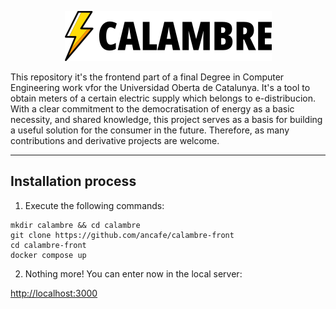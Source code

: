 <div style="text-align: center;">

![Logo](https://github.com/ancafe/calambre-front/blob/main/src/static/logo.png?raw=true)

</div>


This repository it's the frontend part of a final Degree in Computer Engineering work vfor the Universidad Oberta de Catalunya. It's a tool to obtain meters of a certain electric supply which belongs to e-distribucion. With a clear commitment to the democratisation of energy as a basic necessity, and shared knowledge, this project serves as a basis for building a useful solution for the consumer in the future. Therefore, as many contributions and derivative projects are welcome.

<hr>


## Installation process

1. Execute the following commands:

```
mkdir calambre && cd calambre
git clone https://github.com/ancafe/calambre-front
cd calambre-front
docker compose up
```

2. Nothing more! You can enter now in the local server:

[http://localhost:3000](http://localhost:3000)